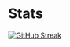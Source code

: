 # Stats

[![GitHub Streak](https://github-readme-streak-stats.herokuapp.com/?user=Mr-Cuda&theme=radical)](https://git.io/streak-stats)

